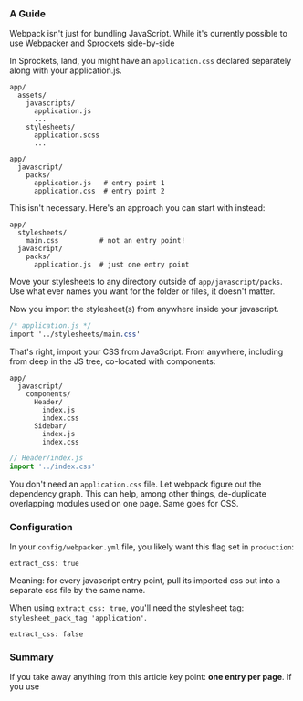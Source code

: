 ### A Guide

Webpack isn't just for bundling JavaScript. While it's currently possible to use Webpacker and Sprockets side-by-side

In Sprockets, land, you might have an `application.css` declared separately along with your application.js.

```shell
app/
  assets/
    javascripts/
      application.js
      ...
    stylesheets/
      application.scss
      ...
```


```shell
app/
  javascript/
    packs/
      application.js   # entry point 1
      application.css  # entry point 2
```

This isn't necessary. Here's an approach you can start with instead:

```shell
app/
  stylesheets/
    main.css          # not an entry point!
  javascript/
    packs/
      application.js  # just one entry point
```
Move your stylesheets to any directory outside of `app/javascript/packs`. Use what ever names you want for the folder or files, it doesn't matter.

Now you import the stylesheet(s) from anywhere inside your javascript.

```css
/* application.js */
import '../stylesheets/main.css'
```

That's right, import your CSS from JavaScript. From anywhere, including from deep in the JS tree, co-located with components:

```shell
app/
  javascript/
    components/
      Header/
        index.js
        index.css
      Sidebar/
        index.js
        index.css
```
```javascript
// Header/index.js
import '../index.css'
```

You don't need an `application.css` file. Let webpack figure out the dependency graph. This can help, among other things, de-duplicate overlapping modules used on one page. Same goes for CSS.


### Configuration

In your `config/webpacker.yml` file, you likely want this flag set in `production`:

```
extract_css: true
```

Meaning: for every javascript entry point, pull its imported css out into a separate css file by the same name.

When using `extract_css: true`, you'll need the stylesheet tag: `stylesheet_pack_tag 'application'`.

```
extract_css: false
```

### Summary

If you take away anything from this article key point: **one entry per page**. If you use
